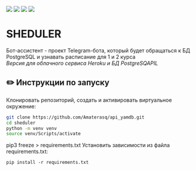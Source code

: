 ![](https://img.shields.io/badge/Python-3.7.5-blue) 
![](https://simpleicons.org/icons/heroku.svg)
![](https://simpleicons.org/icons/postgresql.svg)
![](https://simpleicons.org/icons/telegram.svg)


# SHEDULER
Бот-ассистент - проект Telegram-бота, который будет обращаться к  БД PostgreSQL и узнавать расписание для 1 и 2 курса  
_Версия для облачного сервиса Heroku и БД PostgreSQAPIL_

## :pencil2: Инструкции по запуску

Клонировать репозиторий, создать и активировать виртуальное окружение:

```sh
git clone https://github.com/Amaterasq/api_yamdb.git
cd sheduler
python -m venv venv
source venv/Scripts/activate
```
pip3 freeze > requirements.txt
Установить зависимости из файла requirements.txt:
```
pip install -r requirements.txt
```